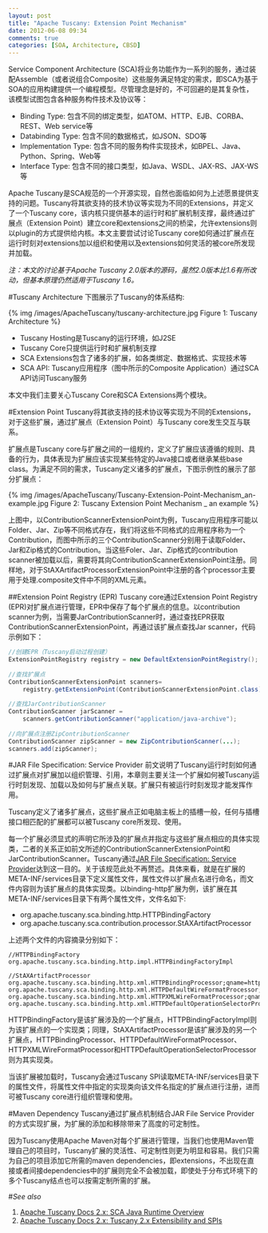 ```yaml
---
layout: post
title: "Apache Tuscany: Extension Point Mechanism"
date: 2012-06-08 09:34
comments: true
categories: [SOA, Architecture, CBSD]
---
```


Service Component Architecture (SCA)将业务功能作为一系列的服务，通过装配Assemble（或者说组合Composite）这些服务满足特定的需求，即SCA为基于SOA的应用构建提供一个编程模型。尽管理念是好的，不可回避的是其复杂性，该模型试图包含各种服务构件技术及协议等：

* Binding Type: 包含不同的绑定类型，如ATOM、HTTP、EJB、CORBA、REST、Web service等
* Databinding Type: 包含不同的数据格式，如JSON、SDO等
* Implementation Type: 包含不同的服务构件实现技术，如BPEL、Java、Python、Spring、Web等
* Interface Type: 包含不同的接口类型，如Java、WSDL、JAX-RS、JAX-WS等

Apache Tuscany是SCA规范的一个开源实现，自然也面临如何为上述愿景提供支持的问题。Tuscany将其欲支持的技术协议等实现为不同的Extensions，并定义了一个Tuscany core，该内核只提供基本的运行时和扩展机制支撑，最终通过扩展点（Extension Point）建立core和extensions之间的桥梁，允许extensions则以plugin的方式提供给内核。本文主要尝试讨论Tuscany core如何通过扩展点在运行时刻对extensions加以组织和使用以及extensions如何灵活的被core所发现并加载。

_注：本文的讨论基于Apache Tuscany 2.0版本的源码，虽然2.0版本比1.6有所改动，但基本原理仍然适用于Tuscany 1.6。_

<!-- more -->
#Tuscany Architecture
下图展示了Tuscany的体系结构:

{% img /images/ApacheTuscany/tuscany-architecture.jpg Figure 1: Tuscany Architecture %}

* Tuscany Hosting是Tuscany的运行环境，如J2SE
* Tuscany Core只提供运行时和扩展机制支撑
* SCA Extensions包含了诸多的扩展，如各类绑定、数据格式、实现技术等
* SCA API: Tuscany应用程序（图中所示的Composite Application）通过SCA API访问Tuscany服务

本文中我们主要关心Tuscany Core和SCA Extensions两个模块。

#Extension Point
Tuscany将其欲支持的技术协议等实现为不同的Extensions，对于这些扩展，通过扩展点（Extension Point）与Tuscany core发生交互与联系。

扩展点是Tuscany core与扩展之间的一组规约，定义了扩展应该遵循的规则、具备的行为，具体表现为扩展应该实现某些特定的Java接口或者继承某些base class。为满足不同的需求，Tuscany定义诸多的扩展点，下图示例性的展示了部分扩展点：

{% img /images/ApacheTuscany/Tuscany-Extension-Point-Mechanism_an-example.jpg Figure 2: Tuscany Extension Point Mechanism _ an example %}

上图中，以ContributionScannerExtensionPoint为例，Tuscany应用程序可能以Folder、Jar、Zip等不同格式存在，我们将这些不同格式的应用程序称为一个Contribution，而图中所示的三个ContributionScanner分别用于读取Folder、Jar和Zip格式的Contribution。当这些Foler、Jar、Zip格式的contribution scanner被加载以后，需要将其向ContributionScannerExtensionPoint注册。同样地，对于StAXArtifactProcessorExtensionPoint中注册的各个processor主要用于处理.composite文件中不同的XML元素。

##Extension Point Registry (EPR)
Tuscany core通过Extension Point Registry (EPR)对扩展点进行管理，EPR中保存了每个扩展点的信息。以contribution scanner为例，当需要JarContributionScanner时，通过查找EPR获取ContributionScannerExtensionPoint，再通过该扩展点查找Jar scanner，代码示例如下：

``` java look up extension point
//创建EPR（Tuscany启动过程创建）
ExtensionPointRegistry registry = new DefaultExtensionPointRegistry();
	
//查找扩展点
ContributionScannerExtensionPoint scanners= 
	registry.getExtensionPoint(ContributionScannerExtensionPoint.class);
	
//查找JarContributionScanner
ContributionScanner jarScanner = 
	scanners.getContributionScanner("application/java-archive");
	
//向扩展点注册ZipContributionScanner
ContributionScanner zipScanner = new ZipContributionScanner(...);
scanners.add(zipScanner);
```
#JAR File Specification: Service Provider 
前文说明了Tuscany运行时刻如何通过扩展点对扩展加以组织管理、引用，本章则主要关注一个扩展如何被Tuscany运行时刻发现、加载以及如何与扩展点关联。扩展只有被运行时刻发现才能发挥作用。

Tuscany定义了诸多扩展点，这些扩展点正如电脑主板上的插槽一般，任何与插槽接口相匹配的扩展都可以被Tuscany core所发现、使用。

每一个扩展必须显式的声明它所涉及的扩展点并指定与这些扩展点相应的具体实现类，二者的关系正如前文所述的ContributionScannerExtensionPoint和JarContributionScanner。Tuscany通过[JAR File Specification: Service Provider](http://docs.oracle.com/javase/1.4.2/docs/guide/jar/jar.html)达到这一目的。关于该规范此处不再赘述。具体来看，就是在扩展的META-INF/services目录下定义属性文件，属性文件以扩展点名进行命名，而文件内容则为该扩展点的具体实现类。以binding-http扩展为例，该扩展在其META-INF/services目录下有两个属性文件，文件名如下:

* org.apache.tuscany.sca.binding.http.HTTPBindingFactory
* org.apache.tuscany.sca.contribution.processor.StAXArtifactProcessor

上述两个文件的内容摘录分别如下：

	//HTTPBindingFactory
	org.apache.tuscany.sca.binding.http.impl.HTTPBindingFactoryImpl
	
	//StAXArtifactProcessor
	org.apache.tuscany.sca.binding.http.xml.HTTPBindingProcessor;qname=http://tuscany.apache.org/xmlns/sca/1.1#binding.http,model=org.apache.tuscany.sca.binding.http.HTTPBinding,factory=org.apache.tuscany.sca.binding.http.HTTPBindingFactory
	org.apache.tuscany.sca.binding.http.xml.HTTPDefaultWireFormatProcessor;qname=http://tuscany.apache.org/xmlns/sca/1.1#wireFormat.httpDefault,model=org.apache.tuscany.sca.binding.http.HTTPDefaultWireFormat
	org.apache.tuscany.sca.binding.http.xml.HTTPXMLWireFormatProcessor;qname=http://tuscany.apache.org/xmlns/sca/1.1#wireFormat.httpXml,model=org.apache.tuscany.sca.binding.http.HTTPXMLWireFormat
	org.apache.tuscany.sca.binding.http.xml.HTTPDefaultOperationSelectorProcessor;qname=http://tuscany.apache.org/xmlns/sca/1.1#operationSelector.httpDefault,model=org.apache.tuscany.sca.binding.http.HTTPDefaultOperationSelector
HTTPBindingFactory是该扩展涉及的一个扩展点，HTTPBindingFactoryImpl则为该扩展点的一个实现类；同理，StAXArtifactProcessor是该扩展涉及的另一个扩展点，HTTPBindingProcessor、HTTPDefaultWireFormatProcessor、HTTPXMLWireFormatProcessor和HTTPDefaultOperationSelectorProcessor则为其实现类。

当该扩展被加载时，Tuscany会通过Tuscany SPI读取META-INF/services目录下的属性文件，将属性文件中指定的实现类向该文件名指定的扩展点进行注册，进而可被Tuscany core进行组织管理和使用。

#Maven Dependency
Tuscany通过扩展点机制结合JAR File Service Provider的方式实现扩展，为扩展的添加和移除带来了高度的可定制性。

因为Tuscany使用Apache Maven对每个扩展进行管理，当我们也使用Maven管理自己的项目时，Tuscany扩展的灵活性、可定制性则更为明显和容易。我们只需为自己的项目添加它所需的maven dependencies，即extensions，不出现在直接或者间接dependencies中的扩展则完全不会被加载，即使处于分布式环境下的多个Tuscany结点也可以按需定制所需的扩展。



#*See also*
1. [Apache Tuscany Docs 2.x: SCA Java Runtime Overview](http://tuscany.apache.org/documentation-2x/sca-java-runtime-overview.html)
2. [Apache Tuscany Docs 2.x: Tuscany 2.x Extensibility and SPIs](http://tuscany.apache.org/documentation-2x/tuscany-2x-extensibility-and-spis.html)